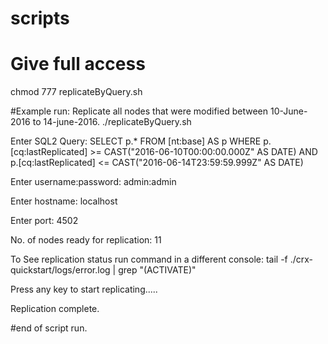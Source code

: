 # scripts

# Give full access
chmod 777 replicateByQuery.sh

#Example run: Replicate all nodes that were modified between 10-June-2016 to 14-june-2016.
./replicateByQuery.sh 

Enter SQL2 Query:
SELECT p.* FROM [nt:base] AS p WHERE p.[cq:lastReplicated] >= CAST("2016-06-10T00:00:00.000Z" AS DATE) AND p.[cq:lastReplicated] <= CAST("2016-06-14T23:59:59.999Z" AS DATE)

Enter username:password:
admin:admin

Enter hostname:
localhost

Enter port:
4502

No. of nodes ready for replication:
      11

To See replication status run command in a different console:
tail -f ./crx-quickstart/logs/error.log | grep "(ACTIVATE)"

Press any key to start replicating.....


Replication complete.

#end of script run.

